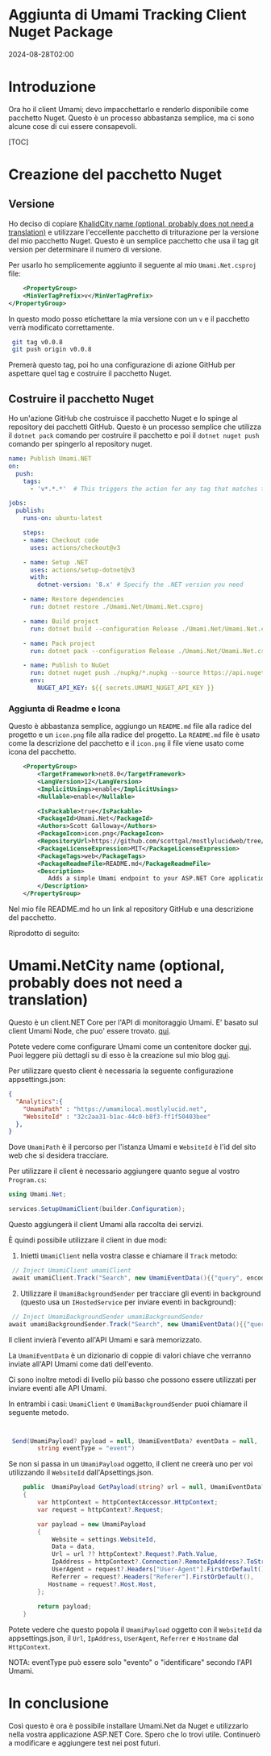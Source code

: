 # Aggiunta di Umami Tracking Client Nuget Package

<!--category-- ASP.NET, Umami, Nuget -->
<datetime class="hidden">2024-08-28T02:00</datetime>

# Introduzione

Ora ho il client Umami; devo impacchettarlo e renderlo disponibile come pacchetto Nuget. Questo è un processo abbastanza semplice, ma ci sono alcune cose di cui essere consapevoli.

[TOC]

# Creazione del pacchetto Nuget

## Versione

Ho deciso di copiare [KhalidCity name (optional, probably does not need a translation)](https://khalidabuhakmeh.com/) e utilizzare l'eccellente pacchetto di triturazione per la versione del mio pacchetto Nuget. Questo è un semplice pacchetto che usa il tag git version per determinare il numero di versione.

Per usarlo ho semplicemente aggiunto il seguente al mio `Umami.Net.csproj` file:

```xml
    <PropertyGroup>
    <MinVerTagPrefix>v</MinVerTagPrefix>
</PropertyGroup>
```

In questo modo posso etichettare la mia versione con un `v` e il pacchetto verrà modificato correttamente.

```bash
 git tag v0.0.8       
 git push origin v0.0.8

```

Premerà questo tag, poi ho una configurazione di azione GitHub per aspettare quel tag e costruire il pacchetto Nuget.

## Costruire il pacchetto Nuget

Ho un'azione GitHub che costruisce il pacchetto Nuget e lo spinge al repository dei pacchetti GitHub. Questo è un processo semplice che utilizza il `dotnet pack` comando per costruire il pacchetto e poi il `dotnet nuget push` comando per spingerlo al repository nuget.

```yaml
name: Publish Umami.NET
on:
  push:
    tags:
      - 'v*.*.*'  # This triggers the action for any tag that matches the pattern v1.0.0, v2.1.3, etc.

jobs:
  publish:
    runs-on: ubuntu-latest

    steps:
    - name: Checkout code
      uses: actions/checkout@v3

    - name: Setup .NET
      uses: actions/setup-dotnet@v3
      with:
        dotnet-version: '8.x' # Specify the .NET version you need

    - name: Restore dependencies
      run: dotnet restore ./Umami.Net/Umami.Net.csproj

    - name: Build project
      run: dotnet build --configuration Release ./Umami.Net/Umami.Net.csproj --no-restore

    - name: Pack project
      run: dotnet pack --configuration Release ./Umami.Net/Umami.Net.csproj --no-build --output ./nupkg

    - name: Publish to NuGet
      run: dotnet nuget push ./nupkg/*.nupkg --source https://api.nuget.org/v3/index.json --api-key ${{ secrets.UMAMI_NUGET_API_KEY }}
      env:
        NUGET_API_KEY: ${{ secrets.UMAMI_NUGET_API_KEY }}
```

### Aggiunta di Readme e Icona

Questo è abbastanza semplice, aggiungo un `README.md` file alla radice del progetto e un `icon.png` file alla radice del progetto. La `README.md` file è usato come la descrizione del pacchetto e il `icon.png` il file viene usato come icona del pacchetto.

```xml
    <PropertyGroup>
        <TargetFramework>net8.0</TargetFramework>
        <LangVersion>12</LangVersion>
        <ImplicitUsings>enable</ImplicitUsings>
        <Nullable>enable</Nullable>

        <IsPackable>true</IsPackable>
        <PackageId>Umami.Net</PackageId>
        <Authors>Scott Galloway</Authors>
        <PackageIcon>icon.png</PackageIcon>
        <RepositoryUrl>https://github.com/scottgal/mostlylucidweb/tree/main/Umami.Net</RepositoryUrl>
        <PackageLicenseExpression>MIT</PackageLicenseExpression>
        <PackageTags>web</PackageTags>
        <PackageReadmeFile>README.md</PackageReadmeFile>
        <Description>
           Adds a simple Umami endpoint to your ASP.NET Core application.
        </Description>
    </PropertyGroup>
```

Nel mio file README.md ho un link al repository GitHub e una descrizione del pacchetto.

Riprodotto di seguito:

# Umami.NetCity name (optional, probably does not need a translation)

Questo è un client.NET Core per l'API di monitoraggio Umami.
E' basato sul client Umami Node, che puo' essere trovato. [qui](https://github.com/umami-software/node).

Potete vedere come configurare Umami come un contenitore docker [qui](https://www.mostlylucid.net/blog/usingumamiforlocalanalytics).
Puoi leggere più dettagli su di esso è la creazione sul mio blog [qui](https://www.mostlylucid.net/blog/addingumamitrackingclientfollowup).

Per utilizzare questo client è necessaria la seguente configurazione appsettings.json:

```json
{
  "Analytics":{
    "UmamiPath" : "https://umamilocal.mostlylucid.net",
    "WebsiteId" : "32c2aa31-b1ac-44c0-b8f3-ff1f50403bee"
  },
}
```

Dove `UmamiPath` è il percorso per l'istanza Umami e `WebsiteId` è l'id del sito web che si desidera tracciare.

Per utilizzare il client è necessario aggiungere quanto segue al vostro `Program.cs`:

```csharp
using Umami.Net;

services.SetupUmamiClient(builder.Configuration);
```

Questo aggiungerà il client Umami alla raccolta dei servizi.

È quindi possibile utilizzare il client in due modi:

1. Inietti `UmamiClient` nella vostra classe e chiamare il `Track` metodo:

```csharp
 // Inject UmamiClient umamiClient
 await umamiClient.Track("Search", new UmamiEventData(){{"query", encodedQuery}});
```

2. Utilizzare il `UmamiBackgroundSender` per tracciare gli eventi in background (questo usa un `IHostedService` per inviare eventi in background):

```csharp
 // Inject UmamiBackgroundSender umamiBackgroundSender
await umamiBackgroundSender.Track("Search", new UmamiEventData(){{"query", encodedQuery}});
```

Il client invierà l'evento all'API Umami e sarà memorizzato.

La `UmamiEventData` è un dizionario di coppie di valori chiave che verranno inviate all'API Umami come dati dell'evento.

Ci sono inoltre metodi di livello più basso che possono essere utilizzati per inviare eventi alle API Umami.

In entrambi i casi: `UmamiClient` e `UmamiBackgroundSender` puoi chiamare il seguente metodo.

```csharp


 Send(UmamiPayload? payload = null, UmamiEventData? eventData = null,
        string eventType = "event")
```

Se non si passa in un `UmamiPayload` oggetto, il client ne creerà uno per voi utilizzando il `WebsiteId` dall'Apsettings.json.

```csharp
    public  UmamiPayload GetPayload(string? url = null, UmamiEventData? data = null)
    {
        var httpContext = httpContextAccessor.HttpContext;
        var request = httpContext?.Request;

        var payload = new UmamiPayload
        {
            Website = settings.WebsiteId,
            Data = data,
            Url = url ?? httpContext?.Request?.Path.Value,
            IpAddress = httpContext?.Connection?.RemoteIpAddress?.ToString(),
            UserAgent = request?.Headers["User-Agent"].FirstOrDefault(),
            Referrer = request?.Headers["Referer"].FirstOrDefault(),
           Hostname = request?.Host.Host,
        };
        
        return payload;
    }

```

Potete vedere che questo popola il `UmamiPayload` oggetto con il `WebsiteId` da appsettings.json, il `Url`, `IpAddress`, `UserAgent`, `Referrer` e `Hostname` dal `HttpContext`.

NOTA: eventType può essere solo "evento" o "identificare" secondo l'API Umami.

# In conclusione

Così questo è ora è possibile installare Umami.Net da Nuget e utilizzarlo nella vostra applicazione ASP.NET Core. Spero che lo trovi utile. Continuerò a modificare e aggiungere test nei post futuri.